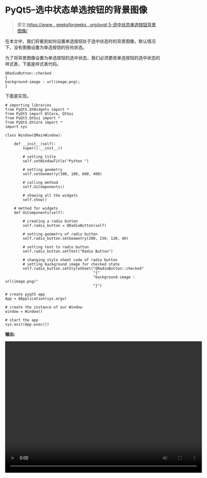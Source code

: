 # PyQt5–选中状态单选按钮的背景图像

> 原文:[https://www . geeksforgeeks . org/pyqt 5-选中状态单选按钮背景图像/](https://www.geeksforgeeks.org/pyqt5-background-image-of-radio-button-for-checked-state/)

在本文中，我们将看到如何设置单选按钮处于选中状态时的背景图像，默认情况下，没有图像设置为单选按钮的任何状态。

为了将背景图像设置为单选按钮的选中状态，我们必须更改单选按钮的选中状态的样式表，下面是样式表代码。

```
QRadioButton::checked
{
background-image : url(image.png);   
}

```

下面是实现。

```
# importing libraries
from PyQt5.QtWidgets import * 
from PyQt5 import QtCore, QtGui
from PyQt5.QtGui import * 
from PyQt5.QtCore import * 
import sys

class Window(QMainWindow):

    def __init__(self):
        super().__init__()

        # setting title
        self.setWindowTitle("Python ")

        # setting geometry
        self.setGeometry(100, 100, 600, 400)

        # calling method
        self.UiComponents()

        # showing all the widgets
        self.show()

    # method for widgets
    def UiComponents(self):

        # creating a radio button
        self.radio_button = QRadioButton(self)

        # setting geometry of radio button
        self.radio_button.setGeometry(200, 150, 120, 40)

        # setting text to radio button
        self.radio_button.setText("Radio Button")

        # changing style sheet code of radio button
        # setting background image for checked state 
        self.radio_button.setStyleSheet("QRadioButton::checked"
                                        "{"
                                        "background-image : url(image.png)"
                                        "}")

# create pyqt5 app
App = QApplication(sys.argv)

# create the instance of our Window
window = Window()

# start the app
sys.exit(App.exec())
```

**输出:**

<video class="wp-video-shortcode" id="video-394603-1" width="640" height="428" preload="metadata" controls=""><source type="video/mp4" src="https://media.geeksforgeeks.org/wp-content/uploads/20200403010713/Python-03-04-2020-01_06_53.mp4?_=1">[https://media.geeksforgeeks.org/wp-content/uploads/20200403010713/Python-03-04-2020-01_06_53.mp4](https://media.geeksforgeeks.org/wp-content/uploads/20200403010713/Python-03-04-2020-01_06_53.mp4)</video>